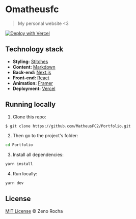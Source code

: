 # Omatheusfc

> My personal website <3

[![Deploy with Vercel](https://vercel.com/button)](https://vercel.com/)

## Technology stack

- **Styling:** [Stitches](https://stitches.dev/)
- **Content:** [Markdown](https://daringfireball.net/projects/markdown/)
- **Back-end:** [Next.js](https://nextjs.org/)
- **Front-end:** [React](https://reactjs.org/)
- **Animation:** [Framer](https://www.framer.com/docs/animation/)
- **Deployment:** [Vercel](https://vercel.com/)

## Running locally

1. Clone this repo:

```sh
$ git clone https://github.com/MatheusFC2/Portfolio.git
```

2. Then go to the project's folder:

```sh
cd Portfolio
```

3. Install all dependencies:

```sh
yarn install
```

4. Run locally:

```sh
yarn dev
```

## License

[MIT License](http://zenorocha.mit-license.org/) © Zeno Rocha
